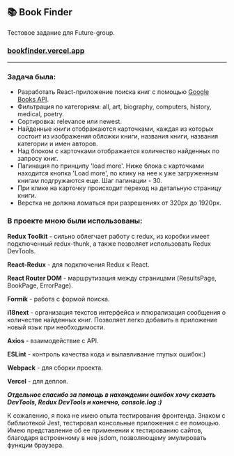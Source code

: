 ## 📚 Book Finder
Тестовое задание для Future-group.
### [bookfinder.vercel.app](https://bookfinder.vercel.app/)
---
### Задача была:
- Разработать React-приложение поиска книг с помощью [Google Books API](https://developers.google.com/books/docs/overview).
- Фильтрация по категориям: all, art, biography, computers, history, medical, poetry.
- Сортировка: relevance или newest.
- Найденные книги отображаются карточками, каждая из которых состоит из изображения обложки книги, названия книги, названия категории и имен авторов.
- Над блоком с карточками отображается количество найденных по запросу книг.
- Пагинация по принципу 'load more'. Ниже блока с карточками находится кнопка 'Load more', по клику на нее к уже загруженным книгам подгружаются еще. Шаг пагинации - 30.
- При клике на карточку происходит переход на детальную страницу книги.
- Верстка не должна ломаться при разрешениях от 320px до 1920px.

### В проекте мною были использованы:

**Redux Toolkit** - сильно облегчает работу с redux, из коробки имеет подключенный redux-thunk, а также позволяет использовать Redux DevTools.

**React-Redux** - для подключения Redux к React.

**React Router DOM** - маршрутизация между страницами (ResultsPage, BookPage, ErrorPage).

**Formik** - работа с формой поиска.

**i18next** - организация текстов интерфейса и плюрализация сообщения о количестве найденных книг. Позволяет легко добавить в приложение новый язык при необходимости.

**Axios** - взаимодействие с API.

**ESLint** - контроль качества кода и вылавливание глупых ошибок:)

**Webpack** - для сборки проекта.

**Vercel** - для деплоя.

***Отдельное спасибо за помощь в нахождении ошибок хочу сказать DevTools, Redux DevTools и конечно, console.log :)***

К сожалению, я пока не имею опыта тестирования фронтенда. Знаком с библиотекой Jest, тестировал консольные приложения с ее помощью. Имею представление об ее применении к тестированию сайтов, благодаря встроенному в нее jsdom, позволяющему эмулировать функции браузера.
